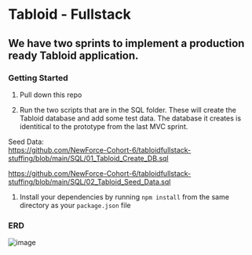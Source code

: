 # Tabloid - Fullstack

## We have two sprints to implement a production ready Tabloid application.

### Getting Started

1. Pull down this repo

1. Run the two scripts that are in the SQL folder. These will create the Tabloid database and add some test data. The database it creates is identitical to the prototype from the last MVC sprint.

Seed Data: <br/>
https://github.com/NewForce-Cohort-6/tabloidfullstack-stuffing/blob/main/SQL/01_Tabloid_Create_DB.sql

https://github.com/NewForce-Cohort-6/tabloidfullstack-stuffing/blob/main/SQL/02_Tabloid_Seed_Data.sql


1. Install your dependencies by running `npm install` from the same directory as your `package.json` file

### ERD

![image](https://user-images.githubusercontent.com/106984214/202237041-04ee6d04-9973-4ef9-b917-93118c9ac386.png)


